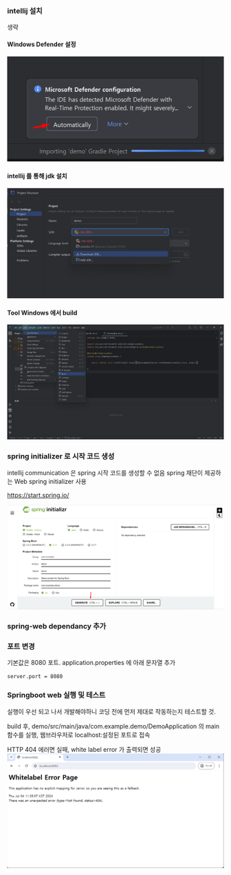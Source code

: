 
### intellij 설치

생략
#### Windows Defender 설정
![](images/2_intellij-microsoft-defender.png)

#### intellij 를 통해 jdk 설치

![](images/3_intellij-jdk-install.png)

#### Tool Windows 에서 build
![](images/4_intellij-tool-windows.png)

### spring initializer 로 시작 코드 생성

intellij communication 은 spring 시작 코드를 생성할 수 없음
spring 재단이 제공하는 Web spring initializer 사용

https://start.spring.io/

![](images/1_spring-initializr.png)


### spring-web dependancy 추가

### 포트 변경
기본값은 8080 포트.
application.properties 에 아래 문자열 추가
```
server.port = 8080
```

### Springboot web 실행 및 테스트
실행이 우선 되고 나서 개발해야하니 코딩 전에 먼저 제대로 작동하는지 테스트할 것.

build 후, demo/src/main/java/com.example.demo/DemoApplication 의 main 함수를 실행,
웹브라우저로 localhost:설정된 포트로 접속

HTTP 404 에러면 실패, white label error 가 출력되면 성공
![](images/5_spring-whitelabel-success.png)